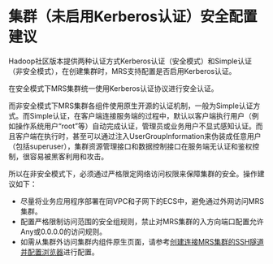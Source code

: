 # 集群（未启用Kerberos认证）安全配置建议<a name="ZH-CN_TOPIC_0119703267"></a>

Hadoop社区版本提供两种认证方式Kerberos认证（安全模式）和Simple认证（非安全模式），在创建集群时，MRS支持配置是否启用Kerberos认证。

在安全模式下MRS集群统一使用Kerberos认证协议进行安全认证。

而非安全模式下MRS集群各组件使用原生开源的认证机制，一般为Simple认证方式。而Simple认证，在客户端连接服务端的过程中，默认以客户端执行用户（例如操作系统用户“root”等）自动完成认证，管理员或业务用户不显式感知认证。而且客户端在执行时，甚至可以通过注入UserGroupInformation来伪装成任意用户（包括superuser），集群资源管理接口和数据控制接口在服务端无认证和鉴权控制，很容易被黑客利用和攻击。

所以在非安全模式下，必须通过严格限定网络访问权限来保障集群的安全。操作建议如下：

-   尽量将业务应用程序部署在同VPC和子网下的ECS中，避免通过外网访问MRS集群。
-   配置严格限制访问范围的安全组规则，禁止对MRS集群的入方向端口配置允许Any或0.0.0.0的访问规则。
-   如需从集群外访问集群内组件原生页面，请参考[创建连接MRS集群的SSH隧道并配置浏览器](创建连接MRS集群的SSH隧道并配置浏览器.md)进行配置。

